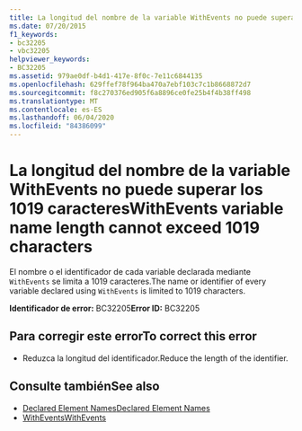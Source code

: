 ```yaml
---
title: La longitud del nombre de la variable WithEvents no puede superar los 1019 caracteres
ms.date: 07/20/2015
f1_keywords:
- bc32205
- vbc32205
helpviewer_keywords:
- BC32205
ms.assetid: 979ae0df-b4d1-417e-8f0c-7e11c6844135
ms.openlocfilehash: 629ffef78f964ba470a7ebf103c7c1b8668872d7
ms.sourcegitcommit: f8c270376ed905f6a8896ce0fe25b4f4b38ff498
ms.translationtype: MT
ms.contentlocale: es-ES
ms.lasthandoff: 06/04/2020
ms.locfileid: "84386099"
---
```

# <a name="withevents-variable-name-length-cannot-exceed-1019-characters"></a><span data-ttu-id="b91a3-102">La longitud del nombre de la variable WithEvents no puede superar los 1019 caracteres</span><span class="sxs-lookup"><span data-stu-id="b91a3-102">WithEvents variable name length cannot exceed 1019 characters</span></span>
<span data-ttu-id="b91a3-103">El nombre o el identificador de cada variable declarada mediante `WithEvents` se limita a 1019 caracteres.</span><span class="sxs-lookup"><span data-stu-id="b91a3-103">The name or identifier of every variable declared using `WithEvents` is limited to 1019 characters.</span></span>  
  
 <span data-ttu-id="b91a3-104">**Identificador de error:** BC32205</span><span class="sxs-lookup"><span data-stu-id="b91a3-104">**Error ID:** BC32205</span></span>  
  
## <a name="to-correct-this-error"></a><span data-ttu-id="b91a3-105">Para corregir este error</span><span class="sxs-lookup"><span data-stu-id="b91a3-105">To correct this error</span></span>  
  
- <span data-ttu-id="b91a3-106">Reduzca la longitud del identificador.</span><span class="sxs-lookup"><span data-stu-id="b91a3-106">Reduce the length of the identifier.</span></span>  
  
## <a name="see-also"></a><span data-ttu-id="b91a3-107">Consulte también</span><span class="sxs-lookup"><span data-stu-id="b91a3-107">See also</span></span>

- [<span data-ttu-id="b91a3-108">Declared Element Names</span><span class="sxs-lookup"><span data-stu-id="b91a3-108">Declared Element Names</span></span>](../programming-guide/language-features/declared-elements/declared-element-names.md)
- [<span data-ttu-id="b91a3-109">WithEvents</span><span class="sxs-lookup"><span data-stu-id="b91a3-109">WithEvents</span></span>](../language-reference/modifiers/withevents.md)
